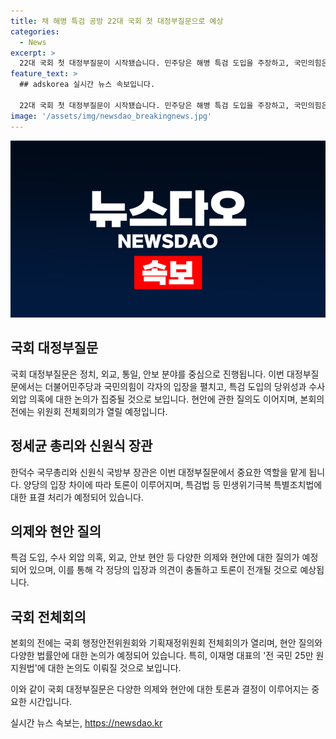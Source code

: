 ```yaml
---
title: 채 해병 특검 공방 22대 국회 첫 대정부질문으로 예상
categories:
  - News
excerpt: >
  22대 국회 첫 대정부질문이 시작됐습니다. 민주당은 해병 특검 도입을 주장하고, 국민의힘은 공수처 수사를 우선하며 외교·안보 현안에 집중할 예정입니다. 민주당은 대정부질문 후 해병 특검법을 표결 처리하려 하고, 국민의힘은 필리버스터 검토 중입니다. 또한 화성 아리셀 공장 화재와 이재명 대표의 총선 공약인 전 국민 25만 원 지원법에 대한 현안 질의가 이뤄질 예정입니다.
feature_text: >
  ## adskorea 실시간 뉴스 속보입니다.

  22대 국회 첫 대정부질문이 시작됐습니다. 민주당은 해병 특검 도입을 주장하고, 국민의힘은 공수처 수사를 우선하며 외교·안보 현안에 집중할 예정입니다. 민주당은 대정부질문 후 해병 특검법을 표결 처리하려 하고, 국민의힘은 필리버스터 검토 중입니다. 또한 화성 아리셀 공장 화재와 이재명 대표의 총선 공약인 전 국민 25만 원 지원법에 대한 현안 질의가 이뤄질 예정입니다.
image: '/assets/img/newsdao_breakingnews.jpg'
---
```


<p><img src="/assets/img/newsdao_breakingnews.jpg" alt="adskorea 속보" /></p>

<h2 data-ke-size="size26">국회 대정부질문</h2>

<p>국회 대정부질문은 정치, 외교, 통일, 안보 분야를 중심으로 진행됩니다. 이번 대정부질문에서는 더불어민주당과 국민의힘이 각자의 입장을 펼치고, 특검 도입의 당위성과 수사 외압 의혹에 대한 논의가 집중될 것으로 보입니다. 현안에 관한 질의도 이어지며, 본회의 전에는 위원회 전체회의가 열릴 예정입니다.</p>

<h2 data-ke-size="size26">정세균 총리와 신원식 장관</h2>

<p>한덕수 국무총리와 신원식 국방부 장관은 이번 대정부질문에서 중요한 역할을 맡게 됩니다. 양당의 입장 차이에 따라 토론이 이루어지며, 특검법 등 민생위기극복 특별조치법에 대한 표결 처리가 예정되어 있습니다.</p>

<h2 data-ke-size="size26">의제와 현안 질의</h2>

<p>특검 도입, 수사 외압 의혹, 외교, 안보 현안 등 다양한 의제와 현안에 대한 질의가 예정되어 있으며, 이를 통해 각 정당의 입장과 의견이 충돌하고 토론이 전개될 것으로 예상됩니다.</p>

<h2 data-ke-size="size26">국회 전체회의</h2>

<p>본회의 전에는 국회 행정안전위원회와 기획재정위원회 전체회의가 열리며, 현안 질의와 다양한 법률안에 대한 논의가 예정되어 있습니다. 특히, 이재명 대표의 '전 국민 25만 원 지원법'에 대한 논의도 이뤄질 것으로 보입니다.</p>

<p>이와 같이 국회 대정부질문은 다양한 의제와 현안에 대한 토론과 결정이 이루어지는 중요한 시간입니다.</p>
실시간 뉴스 속보는, <a href="https://newsdao.kr" rel="dofollow">https://newsdao.kr</a>


